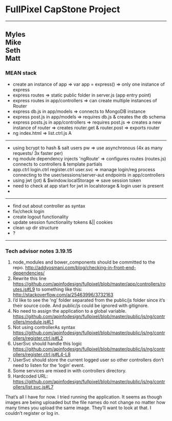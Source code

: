 # FullPixel CapStone Project  

---  
Myles   
Mike  
Seth  
Matt  
---  

### MEAN stack  

* create an instance of app => var app = express() => only one instance of express  
* express routes => static public folder in server.js (app entry point)  
* express routes in app/controllers  => can create multiple instances of Router  
* express db.js in app/models => connects to MongoDB instance  
* express post.js in app/models => requires db.js & creates the db schema  
* express posts.js in app/controllers => requires post.js => creates a new instance of router => creates router.get & router.post => exports router  
* ng index.html => list.ctrl.js  A

---  

* using bcrypt to hash & salt users pw => use asynchronous (4x as many requests/ 3x faster per)  
* ng module dependency injects 'ngRoute' => configures routes (routes.js) connects to controllers & template partials  
* app.ctrl login.ctrl register.ctrl user.svc => manage login/reg process connecting to the user/sessions/server-aut endpoints in app/controllers  
* using jwt (jot) & $window.localStorage => save session token  
* need to check at app start for jwt in localstorage & login user is present  
*   

---  

* find out about controller as syntax  
* fix/check login   
* create logout functionality  
* update session functionality tokens &|| cookies  
* clean up dir structure    
* ?  


---  

### Tech advisor notes 3.19.15  

1) node_modules and bower_components should be committed to the repo. http://addyosmani.com/blog/checking-in-front-end-dependencies/
2) Rewrite this line https://github.com/apinfodesign/fullpixel/blob/master/app/controllers/routes.js#L9 to something like this: http://stackoverflow.com/a/25463996/3732163
3) I’d like to see the ‘ng’ folder separated from the public/js folder since it’s their source code. And public/js could be ignored with gitignore.
4) No need to assign the application to a global variable. https://github.com/apinfodesign/fullpixel/blob/master/public/js/ng/controllers/module.js#L1
5) Not using controllerAs syntax https://github.com/apinfodesign/fullpixel/blob/master/public/js/ng/controllers/register.ctrl.js#L2
6) UserSvc should handle this logic https://github.com/apinfodesign/fullpixel/blob/master/public/js/ng/controllers/register.ctrl.js#L4-L8
7) UserSvc should store the current logged user so other controllers don’t need to listen for the ‘login’ event.
8) Some services are mixed in with controllers directory.
9) Hardcoded URL: https://github.com/apinfodesign/fullpixel/blob/master/public/js/ng/controllers/list.svc.js#L7

That’s all I have for now. I tried running the application. It seems as though images are being uploaded but the file names do not change no matter how many times you upload the same image. They’ll want to look at that. I couldn’t register or log in.

